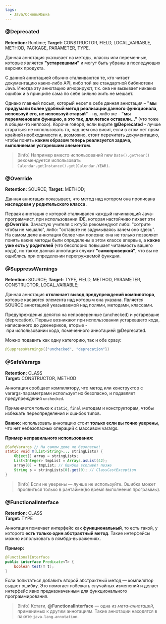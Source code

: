 ```yaml
---
tags:
  - Java/ОсновыЯзыка
---
```

### @Deprecated

**Retention:** Runtime;
**Target:** CONSTRUCTOR, FIELD, LOCAL_VARIABLE, METHOD, PACKAGE, PARAMETER, TYPE. 

Данная аннотация указывает на методы, классы или переменные, которые является **"устаревшими"** и могут быть убраны в последующих версиях продукта. 

С данной аннотацией обычно сталкиваются те, кто читает документацию каких-либо API, либо той же стандартной библиотеки Java. Иногда эту аннотацию игнорируют, т.к. она не вызывает никаких ошибок и в принципе сама по себе сильно жить не мешает. 

Однако главный посыл, который несет в себе данная аннотация – **"мы придумали более удобный метод реализации данного функционала, используй его, не используй старый"** - ну, либо же - **"мы переименовали функцию, а это так, для легаси оставили..."** (что тоже в общем-то неплохо). Короче говоря, если видите **@Deprecated** - лучше стараться не использовать то, над чем она висит, если в этом нет прям крайней необходимости и, возможно, стоит перечитать документацию, чтобы понять **каким образом теперь реализуется задача, выполняемая устаревшим элементом**. 

>[!info]
>Например вместо использований new `Date().getYear()` рекомендуется использовать `Calendar.getInstance().get(Calendar.YEAR)`.

### @Override

**Retention:** SOURCE;
**Target:** METHOD;

Данная аннотация показывает, что метод над котором она прописана **наследован у родительского класса.** 

Первая аннотация с которой сталкивался каждый начинающий Java-программист, при использовании IDE, которая настойчиво пихает эти **@Override**. Зачастую учителя с ютуба рекомендуют либо: "сотрите чтобы не мешало", либо: "оставьте не задумываясь зачем оно здесь". На самом деле аннотация более чем полезна: она не только позволяет понять какие методы были определены в этом классе впервые, а **какие уже есть у родителей** (что бесспорно повышает читаемость вашего кода), но также данная аннотация служит **"самопроверкой"**, что вы не ошиблись при определении перегружаемой функции.
### @SuppressWarnings

**Retention:** SOURCE;
**Target:** TYPE, FIELD, METHOD, PARAMETER, CONSTRUCTOR, LOCAL_VARIABLE;

Данная аннотация **отключает вывод предупреждений компилятора**, которые касаются элемента над которым она указана. Является SOURCE аннотацией указываемой над полями, методами, классами.

Предупреждения делятся на непроверенные (unchecked) и устаревшие (deprecation). Первые возникают при использовании устаревшего кода, написанного до дженериков, вторые - при использовании кода, помеченного аннотацией @Deprecated.

Можно подавить как одну категорию, так и обе сразу:
```java
@SuppressWarnings({"unchecked", "deprecation"})
```

### @SafeVarargs

**Retention:** CLASS  
**Target:** CONSTRUCTOR, METHOD

Аннотация сообщает компилятору, что метод или конструктор с varargs-параметрами использует их безопасно, и подавляет предупреждения `unchecked`.

Применяется только к `static`, `final` методам и конструкторам, чтобы избежать переопределения и ошибок типов.

**Важно:** использовать аннотацию стоит **только если вы точно уверены**, что нет небезопасных операций с массивом varargs.

**Пример неправильного использования:**
```java
@SafeVarargs // На самом деле не безопасно!
static void m(List<String>... stringLists) {
    Object[] array = stringLists;
    List<Integer> tmpList = Arrays.asList(42);
    array[0] = tmpList; // Ошибка всплывёт позже
    String s = stringLists[0].get(0); // ClassCastException
}
```

>[!info]
>Если не уверены — лучше не используйте. Ошибка может проявиться только в рантайме(во время выполнения программы).

### @FunctionalInterface

**Retention:** CLASS  
**Target:** TYPE

Аннотация помечает интерфейс как **функциональный**, то есть такой, у которого **есть только один абстрактный метод**. Такие интерфейсы можно использовать в лямбда-выражениях.

**Пример:**
```java
@FunctionalInterface
public interface Predicate<T> {
    boolean test(T t);
}
```
Если попытаться добавить второй абстрактный метод — компилятор выдаст ошибку. Это помогает избежать случайных изменений и делает интерфейс явно предназначенным для функционального программирования.

>[!info]
>Кстати, **@FunctionalInterface** — одна из _мета-аннотаций_, применимых к другим аннотациям. Такие аннотации находятся в пакете `java.lang.annotation`.